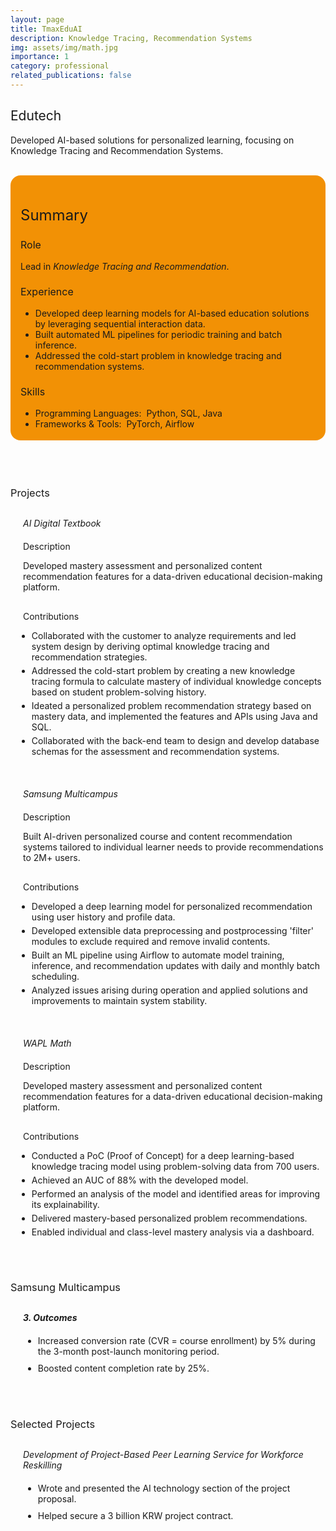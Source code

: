 ```yaml
---
layout: page
title: TmaxEduAI
description: Knowledge Tracing, Recommendation Systems
img: assets/img/math.jpg
importance: 1
category: professional
related_publications: false
---
```


<style>
    :root {
        --summary-background-color: #f29105; /* 기본 모드 배경색 */
    }

    html[data-theme="dark"] {
        --summary-background-color: var(--global-hover-color); /* 다크 모드 배경색 */
    }

    .summary-container {
        background-color: var(--summary-background-color);
        padding: 1rem 1rem 0.25rem 1rem;
        border-radius: 1rem;
    }
</style>

<h2 style="font-weight: 400;">Edutech</h2>
<p>
    Developed AI-based solutions for personalized learning, focusing on <strong style="font-weight: 400;">Knowledge Tracing</strong> and <strong style="font-weight: 400;">Recommendation Systems</strong>.
</p>
<br>

<!-- Summary 부분을 summary-container 클래스로 감쌈 -->
<div class="summary-container">
    <h2 style="font-weight: 400; font-size: 1.5rem;">Summary</h2>
    <h3 style="font-weight: 400; font-size: 1rem;">Role</h3>
    <p>
        Lead in <em>Knowledge Tracing and Recommendation</em>.
    </p>
    <h3 style="font-weight: 400; font-size: 1rem;">Experience</h3>
    <ul>
        <li>Developed deep learning models for AI-based education solutions by leveraging sequential interaction data.</li>
        <li>Built automated ML pipelines for periodic training and batch inference.</li>
        <li>Addressed the cold-start problem in knowledge tracing and recommendation systems.</li>
    </ul>
    <h3 style="font-weight: 400; font-size: 1rem;">Skills</h3>
    <ul>
        <li>Programming Languages:&nbsp;&nbsp;Python, SQL, Java</li>
        <li>Frameworks & Tools:&nbsp;&nbsp;PyTorch, Airflow</li>
    </ul>
</div>
<br>
<br>
<br>

<h3 style="font-weight: 400; margin-bottom: 30px;">Projects</h3>
<h5 style="font-weight: 400; margin-left: 20px; margin-bottom: 20px;">AI Digital Textbook</h5>
<p style="margin-left: 20px;">
    <strong style="font-weight: 400;">Description</strong>
</p>
<p style="margin-left: 20px; margin-bottom: 30px;">
    Developed mastery assessment and personalized content recommendation features for a data-driven educational decision-making platform.
</p>
<p style="margin-left: 20px;">
    <strong style="font-weight: 400;">Contributions</strong>
</p>
<ul style="margin-left: 10px;">
    <li style="margin-bottom: 5px;">Collaborated with the customer to analyze requirements and led system design by deriving optimal knowledge tracing and recommendation strategies.</li>
    <li style="margin-bottom: 5px;">Addressed the cold-start problem by creating a new knowledge tracing formula to calculate mastery of individual knowledge concepts based on student problem-solving history.</li>
    <li style="margin-bottom: 5px;">Ideated a personalized problem recommendation strategy based on mastery data, and implemented the features and APIs using Java and SQL.</li>
    <li>Collaborated with the back-end team to design and develop database schemas for the assessment and recommendation systems.</li>
</ul>
<br>

<h5 style="font-weight: 400; margin-left: 20px; margin-bottom: 20px;">Samsung Multicampus</h5>
<p style="margin-left: 20px;">
    <strong style="font-weight: 400;">Description</strong>
</p>
<p style="margin-left: 20px; margin-bottom: 30px;">
    Built AI-driven personalized course and content recommendation systems tailored to individual learner needs to provide recommendations to 2M+ users.
</p>
<p style="margin-left: 20px;">
    <strong style="font-weight: 400;">Contributions</strong>
</p>
<ul style="margin-left: 10px;">
    <li style="margin-bottom: 5px;">Developed a deep learning model for personalized recommendation using user history and profile data.</li>
    <li style="margin-bottom: 5px;">Developed extensible data preprocessing and postprocessing 'filter' modules to exclude required and remove invalid contents.</li>
    <li style="margin-bottom: 5px;">Built an ML pipeline using Airflow to automate model training, inference, and recommendation updates with daily and monthly batch scheduling.</li>
    <li>Analyzed issues arising during operation and applied solutions and improvements to maintain system stability.</li>
</ul>
<br>

<h5 style="font-weight: 400; margin-left: 20px; margin-bottom: 20px;">WAPL Math</h5>
<p style="margin-left: 20px;">
    <strong style="font-weight: 400;">Description</strong>
</p>
<p style="margin-left: 20px; margin-bottom: 30px;">
    Developed mastery assessment and personalized content recommendation features for a data-driven educational decision-making platform.
</p>
<p style="margin-left: 20px;">
    <strong style="font-weight: 400;">Contributions</strong>
</p>
<ul style="margin-left: 10px;">
    <li style="margin-bottom: 5px;">Conducted a PoC (Proof of Concept) for a deep learning-based knowledge tracing model using problem-solving data from 700 users.</li>
    <li style="margin-bottom: 5px;">Achieved an AUC of 88% with the developed model.</li>
    <li style="margin-bottom: 5px;">Performed an analysis of the model and identified areas for improving its explainability.</li>
    <li style="margin-bottom: 5px;">Delivered mastery-based personalized problem recommendations.</li>
    <li>Enabled individual and class-level mastery analysis via a dashboard.</li>
</ul>
<br>
<br>

<h3 style="font-weight: 400; margin-bottom: 30px;">Samsung Multicampus</h3>
<h5 style="margin-left: 20px; margin-bottom: 20px;">3. Outcomes</h5>
<ul style="margin-left: 20px;">
    <li style="margin-bottom: 10px;">Increased conversion rate (CVR = course enrollment) by 5% during the 3-month post-launch monitoring period.</li>
    <li>Boosted content completion rate by 25%.</li>
</ul>
<br>
<br>

<h3 style="font-weight: 400; margin-bottom: 30px;">Selected Projects</h3>
<h5 style="font-weight: 400; margin-left: 20px; margin-bottom: 20px;">Development of Project-Based Peer Learning Service for Workforce Reskilling</h5>
<ul style="margin-left: 20px;">
    <li style="margin-bottom: 10px;">Wrote and presented the AI technology section of the project proposal.</li>
    <li>Helped secure a 3 billion KRW project contract.</li>
</ul>
